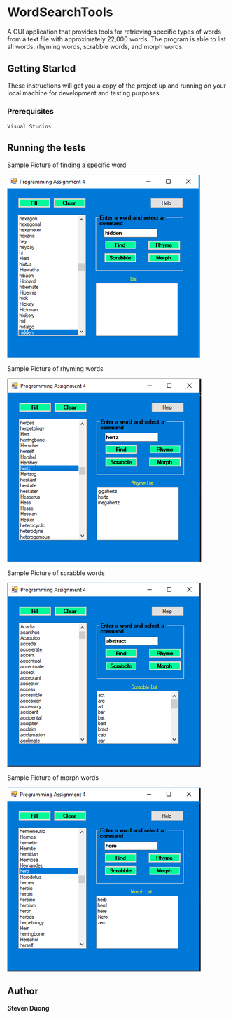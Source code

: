 # WordSearchTools

A GUI application that provides tools for retrieving specific types of words from a text file with approximately 22,000 words. The program is able to list all words, rhyming words, scrabble words, and morph words.

## Getting Started

These instructions will get you a copy of the project up and running on your local machine for development and testing purposes.

### Prerequisites

```
Visual Studios
```

## Running the tests

Sample Picture of finding a specific word

![Screenshot](wordPic.PNG)

Sample Picture of rhyming words

![Screenshot](rhymePic.PNG)

Sample Picture of scrabble words

![Screenshot](scrabblePic.PNG)

Sample Picture of morph words

![Screenshot](morphPic.PNG)

## Author

**Steven Duong**
